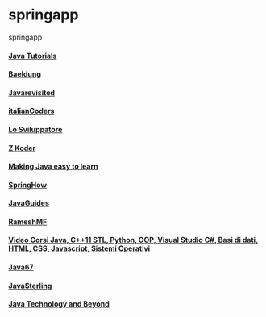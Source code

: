 # springapp
springapp


#### [Java Tutorials](https://howtodoinjava.com)

#### [Baeldung](https://baeldung.com)

#### [Javarevisited](https://javarevisited.blogspot.com)

#### [italianCoders](https://italiancoders.it)

#### [Lo Sviluppatore](http://losviluppatore.it)

#### [Z Koder](https://bezkoder.com)

#### [Making Java easy to learn](https://javatechonline.com)

#### [SpringHow](https://springhow.com)

#### [JavaGuides](https://www.javaguides.net)

#### [RameshMF](https://github.com/RameshMF)

#### [Video Corsi Java, C++11 STL, Python, OOP, Visual Studio C#, Basi di dati, HTML, CSS, Javascript, Sistemi Operativi](https://www.youtube.com/channel/UC5_j0dmvXE0xs6ra-clGz4A)

#### [Java67](https://www.java67.com)

#### [JavaSterling](https://javasterling.com)

#### [Java Technology and Beyond](https://javatechonline.com)